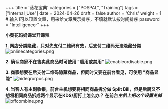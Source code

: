+++
title = '葵花宝典'
categories = ["POSPAL", "Training"]
tags = ["Internal_Use"]
date = 2024-04-26
draft = false
author = 'Chris'
weight = 1 # 输入1可以顶置文章，用来给文章展示排序，不填就默认按时间排序
password = "Intelligeneer"
+++

**小葵花妈妈课堂开课辣**

**1. 网店分类隐藏，只对先支付二维码有效，后支付二维码无法隐藏分类**
![onlinecategories.png](/img/onlinecategories.png)

**2. 确认商家不在售卖此商品时可使用 "启用或禁用"**
![enableordisable.png](/img/enableordisable.png)

**3. 商家想要在后支付二维码隐藏商品，但同时又要在前台看见，可使用 "商品显隐"**
![hideqrorpos.png](/img/hideqrorpos.png)

**4. 当客人有主副收银，前台主机想要将相同商品拆分做 Split Bill，但是后厨又不想将相同商品拆成两个显示在KDS/厨打上怎么办？ 在前台*主机上把这个设置关掉***
![offcombine.png](/img/offcombine.png)



